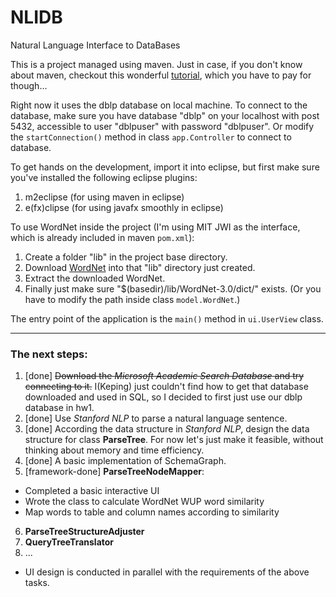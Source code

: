 # NLIDB
Natural Language Interface to DataBases

This is a project managed using maven. Just in case, if you don't know about maven, checkout this wonderful [tutorial](https://www.udemy.com/apachemaven/), which you have to pay for though...

Right now it uses the dblp database on local machine. To connect to the database, make sure you have database "dblp" on your localhost with post 5432, accessible to user "dblpuser" with password "dblpuser". Or modify the `startConnection()` method in class `app.Controller` to connect to database.

To get hands on the development, import it into eclipse, but first make sure you've installed the following eclipse plugins:

1. m2eclipse (for using maven in eclipse)
2. e(fx)clipse (for using javafx smoothly in eclipse)

To use WordNet inside the project (I'm using MIT JWI as the interface, which is already included in maven `pom.xml`):

1. Create a folder "lib" in the project base directory.
2. Download [WordNet](https://wordnet.princeton.edu/wordnet/download/) into that "lib" directory just created.
3. Extract the downloaded WordNet. 
4. Finally just make sure "$(basedir)/lib/WordNet-3.0/dict/" exists. (Or you have to modify the path inside class `model.WordNet`.)

The entry point of the application is the `main()` method in `ui.UserView` class. 

*****

### The next steps:

1. [done] ~~Download the _Microsoft Academic Search Database_ and try connecting to it.~~ I(Keping) just couldn't find how to get that database downloaded and used in SQL, so I decided to first just use our dblp database in hw1.
2. [done] Use _Stanford NLP_ to parse a natural language sentence.
3. [done] According the data structure in _Stanford NLP_, design the data structure for class **ParseTree**. For now let's just make it feasible, without thinking about memory and time efficiency.
4. [done] A basic implementation of SchemaGraph.
5. [framework-done] **ParseTreeNodeMapper**:
  * Completed a basic interactive UI
  * Wrote the class to calculate WordNet WUP word similarity
  * Map words to table and column names according to similarity
6. **ParseTreeStructureAdjuster**
8. **QueryTreeTranslator**
7. ...

* UI design is conducted in parallel with the requirements of the above tasks.
